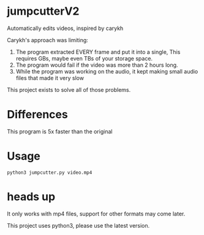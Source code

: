 # jumpcutterV2
Automatically edits videos, inspired by carykh

Carykh's approach was limiting:
1. The program extracted EVERY frame and put it into a single, This requires GBs, maybe even TBs of your storage space.
2. The program would fail if the video was more than 2 hours long.
3. While the program was working on the audio, it kept making small audio files that made it very slow

This project exists to solve all of those problems.

# Differences
This program is 5x faster than the original

# Usage
`python3 jumpcutter.py video.mp4`

# heads up
It only works with mp4 files, support for other formats may come later.

This project uses python3, please use the latest version.